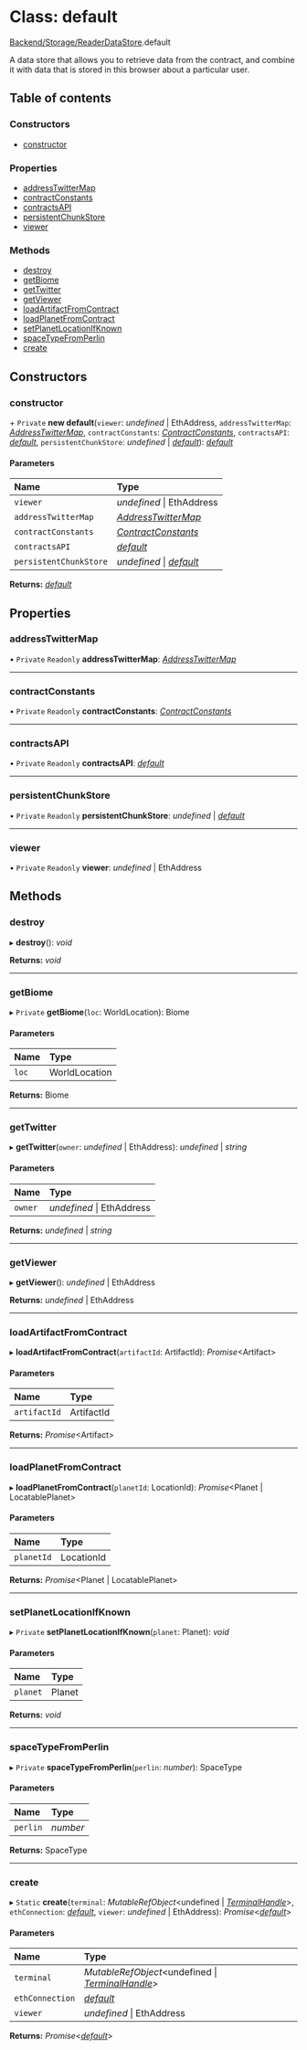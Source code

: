 # Class: default

[Backend/Storage/ReaderDataStore](../modules/backend_storage_readerdatastore.md).default

A data store that allows you to retrieve data from the contract,
and combine it with data that is stored in this browser about a
particular user.

## Table of contents

### Constructors

- [constructor](backend_storage_readerdatastore.default.md#constructor)

### Properties

- [addressTwitterMap](backend_storage_readerdatastore.default.md#addresstwittermap)
- [contractConstants](backend_storage_readerdatastore.default.md#contractconstants)
- [contractsAPI](backend_storage_readerdatastore.default.md#contractsapi)
- [persistentChunkStore](backend_storage_readerdatastore.default.md#persistentchunkstore)
- [viewer](backend_storage_readerdatastore.default.md#viewer)

### Methods

- [destroy](backend_storage_readerdatastore.default.md#destroy)
- [getBiome](backend_storage_readerdatastore.default.md#getbiome)
- [getTwitter](backend_storage_readerdatastore.default.md#gettwitter)
- [getViewer](backend_storage_readerdatastore.default.md#getviewer)
- [loadArtifactFromContract](backend_storage_readerdatastore.default.md#loadartifactfromcontract)
- [loadPlanetFromContract](backend_storage_readerdatastore.default.md#loadplanetfromcontract)
- [setPlanetLocationIfKnown](backend_storage_readerdatastore.default.md#setplanetlocationifknown)
- [spaceTypeFromPerlin](backend_storage_readerdatastore.default.md#spacetypefromperlin)
- [create](backend_storage_readerdatastore.default.md#create)

## Constructors

### constructor

\+ `Private` **new default**(`viewer`: _undefined_ \| EthAddress, `addressTwitterMap`: [_AddressTwitterMap_](../modules/_types_darkforest_api_utilityserverapitypes.md#addresstwittermap), `contractConstants`: [_ContractConstants_](../interfaces/_types_darkforest_api_contractsapitypes.contractconstants.md), `contractsAPI`: [_default_](backend_gamelogic_contractsapi.default.md), `persistentChunkStore`: _undefined_ \| [_default_](backend_storage_persistentchunkstore.default.md)): [_default_](backend_storage_readerdatastore.default.md)

#### Parameters

| Name                   | Type                                                                                               |
| :--------------------- | :------------------------------------------------------------------------------------------------- |
| `viewer`               | _undefined_ \| EthAddress                                                                          |
| `addressTwitterMap`    | [_AddressTwitterMap_](../modules/_types_darkforest_api_utilityserverapitypes.md#addresstwittermap) |
| `contractConstants`    | [_ContractConstants_](../interfaces/_types_darkforest_api_contractsapitypes.contractconstants.md)  |
| `contractsAPI`         | [_default_](backend_gamelogic_contractsapi.default.md)                                             |
| `persistentChunkStore` | _undefined_ \| [_default_](backend_storage_persistentchunkstore.default.md)                        |

**Returns:** [_default_](backend_storage_readerdatastore.default.md)

## Properties

### addressTwitterMap

• `Private` `Readonly` **addressTwitterMap**: [_AddressTwitterMap_](../modules/_types_darkforest_api_utilityserverapitypes.md#addresstwittermap)

---

### contractConstants

• `Private` `Readonly` **contractConstants**: [_ContractConstants_](../interfaces/_types_darkforest_api_contractsapitypes.contractconstants.md)

---

### contractsAPI

• `Private` `Readonly` **contractsAPI**: [_default_](backend_gamelogic_contractsapi.default.md)

---

### persistentChunkStore

• `Private` `Readonly` **persistentChunkStore**: _undefined_ \| [_default_](backend_storage_persistentchunkstore.default.md)

---

### viewer

• `Private` `Readonly` **viewer**: _undefined_ \| EthAddress

## Methods

### destroy

▸ **destroy**(): _void_

**Returns:** _void_

---

### getBiome

▸ `Private` **getBiome**(`loc`: WorldLocation): Biome

#### Parameters

| Name  | Type          |
| :---- | :------------ |
| `loc` | WorldLocation |

**Returns:** Biome

---

### getTwitter

▸ **getTwitter**(`owner`: _undefined_ \| EthAddress): _undefined_ \| _string_

#### Parameters

| Name    | Type                      |
| :------ | :------------------------ |
| `owner` | _undefined_ \| EthAddress |

**Returns:** _undefined_ \| _string_

---

### getViewer

▸ **getViewer**(): _undefined_ \| EthAddress

**Returns:** _undefined_ \| EthAddress

---

### loadArtifactFromContract

▸ **loadArtifactFromContract**(`artifactId`: ArtifactId): _Promise_<Artifact\>

#### Parameters

| Name         | Type       |
| :----------- | :--------- |
| `artifactId` | ArtifactId |

**Returns:** _Promise_<Artifact\>

---

### loadPlanetFromContract

▸ **loadPlanetFromContract**(`planetId`: LocationId): _Promise_<Planet \| LocatablePlanet\>

#### Parameters

| Name       | Type       |
| :--------- | :--------- |
| `planetId` | LocationId |

**Returns:** _Promise_<Planet \| LocatablePlanet\>

---

### setPlanetLocationIfKnown

▸ `Private` **setPlanetLocationIfKnown**(`planet`: Planet): _void_

#### Parameters

| Name     | Type   |
| :------- | :----- |
| `planet` | Planet |

**Returns:** _void_

---

### spaceTypeFromPerlin

▸ `Private` **spaceTypeFromPerlin**(`perlin`: _number_): SpaceType

#### Parameters

| Name     | Type     |
| :------- | :------- |
| `perlin` | _number_ |

**Returns:** SpaceType

---

### create

▸ `Static` **create**(`terminal`: _MutableRefObject_<undefined \| [_TerminalHandle_](../interfaces/frontend_views_terminal.terminalhandle.md)\>, `ethConnection`: [_default_](backend_network_ethconnection.default.md), `viewer`: _undefined_ \| EthAddress): _Promise_<[_default_](backend_storage_readerdatastore.default.md)\>

#### Parameters

| Name            | Type                                                                                                          |
| :-------------- | :------------------------------------------------------------------------------------------------------------ |
| `terminal`      | _MutableRefObject_<undefined \| [_TerminalHandle_](../interfaces/frontend_views_terminal.terminalhandle.md)\> |
| `ethConnection` | [_default_](backend_network_ethconnection.default.md)                                                         |
| `viewer`        | _undefined_ \| EthAddress                                                                                     |

**Returns:** _Promise_<[_default_](backend_storage_readerdatastore.default.md)\>

